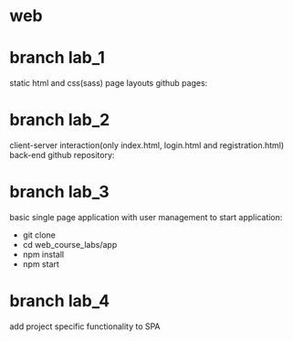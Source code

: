 # web


# branch lab_1
static html and css(sass) page layouts
github pages:

# branch lab_2
client-server interaction(only index.html, login.html and registration.html)
back-end github repository: 

# branch lab_3
basic single page application with user management
to start application:
  - git clone <current repository link>
  - cd web_course_labs/app
  - npm install
  - npm start


# branch lab_4
add project specific functionality to SPA
